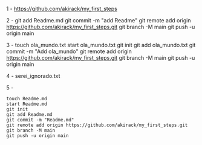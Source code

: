 1 - https://github.com/akirack/my_first_steps

2 - 
    git add Readme.md
    git commit -m "add Readme"
    git remote add origin https://github.com/akirack/my_first_steps.git
    git branch -M main
    git push -u origin main

3 - 
    touch ola_mundo.txt
    start ola_mundo.txt
    git init
    git add ola_mundo.txt
    git commit -m "Add ola_mundo"
    git remote add origin https://github.com/akirack/my_first_steps.git
    git branch -M main
    git push -u origin main


4 - 
    serei_ignorado.txt


5 - 

    touch Readme.md
    start Readme.md
    git init
    git add Readme.md
    git commit -m "Readme.md"
    git remote add origin https://github.com/akirack/my_first_steps.git
    git branch -M main
    git push -u origin main